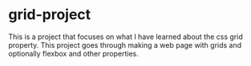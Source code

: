 # grid-project
This is a project that focuses on what I have learned about the css grid property. This project goes through making a web page with grids and optionally flexbox and other properties.